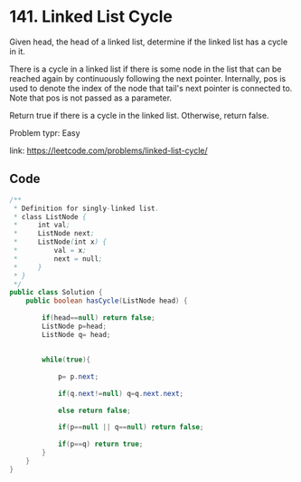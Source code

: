 # 141. Linked List Cycle
Given head, the head of a linked list, determine if the linked list has a cycle in it.

There is a cycle in a linked list if there is some node in the list that can be reached again by continuously following the next pointer. Internally, pos is used to denote the index of the node that tail's next pointer is connected to. Note that pos is not passed as a parameter.

Return true if there is a cycle in the linked list. Otherwise, return false.

Problem typr: Easy

link: https://leetcode.com/problems/linked-list-cycle/
## Code
```java
/**
 * Definition for singly-linked list.
 * class ListNode {
 *     int val;
 *     ListNode next;
 *     ListNode(int x) {
 *         val = x;
 *         next = null;
 *     }
 * }
 */
public class Solution {
    public boolean hasCycle(ListNode head) {
        
        if(head==null) return false;
        ListNode p=head;
        ListNode q= head;
        
       
        while(true){
            
            p= p.next;
            
            if(q.next!=null) q=q.next.next;
            
            else return false;
            
            if(p==null || q==null) return false;
            
            if(p==q) return true;
        }       
    }
}
```
